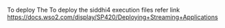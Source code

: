 To deploy The To deploy the siddhi4 execution files refer link https://docs.wso2.com/display/SP420/Deploying+Streaming+Applications